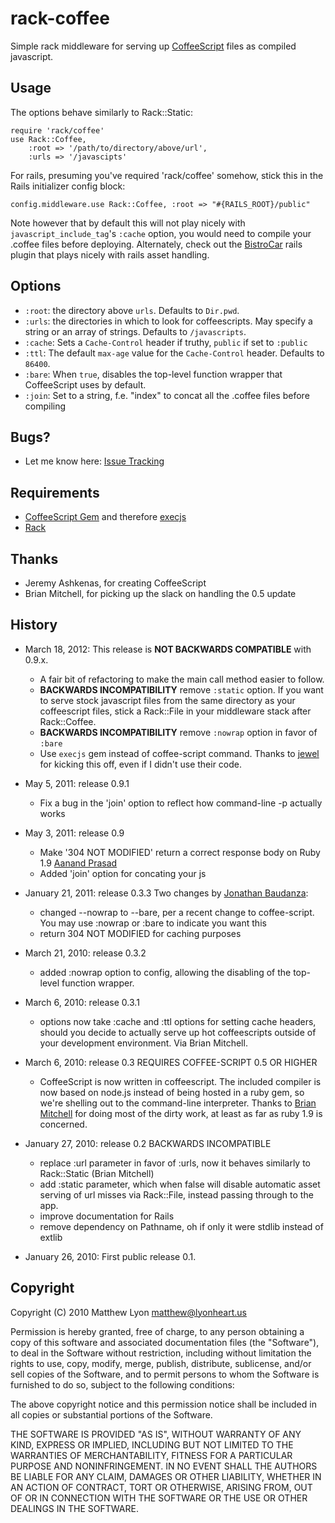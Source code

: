 # rack-coffee

Simple rack middleware for serving up [CoffeeScript][coffee] files as compiled
javascript.

## Usage

The options behave similarly to Rack::Static:

    require 'rack/coffee'
    use Rack::Coffee,
        :root => '/path/to/directory/above/url',
        :urls => '/javascipts'

For rails, presuming you've required 'rack/coffee' somehow, stick this in the
Rails initializer config block:

    config.middleware.use Rack::Coffee, :root => "#{RAILS_ROOT}/public"

Note however that by default this will not play nicely with
`javascript_include_tag`'s `:cache` option, you would need to compile your
.coffee files before deploying. Alternately, check out the
[BistroCar][bistrocar] rails plugin that plays nicely with rails asset handling.

## Options

* `:root`: the directory above `urls`. Defaults to `Dir.pwd`.
* `:urls`: the directories in which to look for coffeescripts. May specify
  a string or an array of strings. Defaults to `/javascripts`.
* `:cache`: Sets a `Cache-Control` header if truthy, `public` if set to
  `:public`
* `:ttl`: The default `max-age` value for the `Cache-Control` header. Defaults
  to `86400`.
* `:bare`: When `true`, disables the top-level function wrapper that
  CoffeeScript uses by default.
* `:join`: Set to a string, f.e. "index" to concat all the .coffee files before
  compiling

## Bugs?

* Let me know here: [Issue Tracking][issues]

## Requirements

* [CoffeeScript Gem][coffee-gem] and therefore [execjs][]
* [Rack][rack]

## Thanks

* Jeremy Ashkenas, for creating CoffeeScript
* Brian Mitchell, for picking up the slack on handling the 0.5 update

## History

* March 18, 2012:
    This release is **NOT BACKWARDS COMPATIBLE** with 0.9.x.
    * A fair bit of refactoring to make the main call method easier to follow.
    * **BACKWARDS INCOMPATIBILITY** remove `:static` option. If you want to
      serve stock javascript files from the same directory as your coffeescript
      files, stick a Rack::File in your middleware stack after Rack::Coffee.
    * **BACKWARDS INCOMPATIBILITY** remove `:nowrap` option in favor of `:bare`
    * Use `execjs` gem instead of coffee-script command. Thanks to [jewel][] for
      kicking this off, even if I didn't use their code.

* May 5, 2011: release 0.9.1
    * Fix a bug in the 'join' option to reflect how command-line -p actually
      works

* May 3, 2011: release 0.9
    * Make '304 NOT MODIFIED' return a correct response body on Ruby 1.9
      [Aanand Prasad][aanand]
    * Added 'join' option for concating your js

* January 21, 2011: release 0.3.3
    Two changes by [Jonathan Baudanza][jbaudanza]:
    * changed --nowrap to --bare, per a recent change to coffee-script. You may
      use :nowrap or :bare to indicate you want this
    * return 304 NOT MODIFIED for caching purposes

* March 21, 2010: release 0.3.2
    * added :nowrap option to config, allowing the disabling of the top-level
      function wrapper.

* March 6, 2010: release 0.3.1
    * options now take :cache and :ttl options for setting cache headers, should
      you decide to actually serve up hot coffeescripts outside of your
      development environment. Via Brian Mitchell. 

* March 6, 2010: release 0.3 REQUIRES COFFEE-SCRIPT 0.5 OR HIGHER
    * CoffeeScript is now written in coffeescript. The included compiler is now
      based on node.js instead of being hosted in a ruby gem, so we're shelling
      out to the command-line interpreter. Thanks to [Brian Mitchell][binary42]
      for doing most of the dirty work, at least as far as ruby 1.9 is
      concerned.

* January 27, 2010: release 0.2 BACKWARDS INCOMPATIBLE
    * replace :url parameter in favor of :urls, now it behaves similarly to
      Rack::Static (Brian Mitchell)
    * add :static parameter, which when false will disable automatic asset
      serving of url misses via Rack::File, instead passing through to the app.
    * improve documentation for Rails
    * remove dependency on Pathname, oh if only it were stdlib instead of extlib

* January 26, 2010: First public release 0.1.

## Copyright

Copyright (C) 2010 Matthew Lyon <matthew@lyonheart.us>

Permission is hereby granted, free of charge, to any person obtaining a copy
of this software and associated documentation files (the "Software"), to
deal in the Software without restriction, including without limitation the
rights to use, copy, modify, merge, publish, distribute, sublicense, and/or
sell copies of the Software, and to permit persons to whom the Software is
furnished to do so, subject to the following conditions:

The above copyright notice and this permission notice shall be included in
all copies or substantial portions of the Software.

THE SOFTWARE IS PROVIDED "AS IS", WITHOUT WARRANTY OF ANY KIND, EXPRESS OR
IMPLIED, INCLUDING BUT NOT LIMITED TO THE WARRANTIES OF MERCHANTABILITY,
FITNESS FOR A PARTICULAR PURPOSE AND NONINFRINGEMENT. IN NO EVENT SHALL
THE AUTHORS BE LIABLE FOR ANY CLAIM, DAMAGES OR OTHER LIABILITY, WHETHER 
IN AN ACTION OF CONTRACT, TORT OR OTHERWISE, ARISING FROM, OUT OF OR IN
CONNECTION WITH THE SOFTWARE OR THE USE OR OTHER DEALINGS IN THE SOFTWARE.

[coffee]: http://jashkenas.github.com/coffee-script/
[coffee-gem]: https://github.com/josh/ruby-coffee-script
[execjs]: https://github.com/sstephenson/execjs
[bistrocar]: http://github.com/jnicklas/bistro_car
[issues]: http://github.com/mattly/rack-coffee/issues
[rack]: http://rack.rubyforge.org/
[binary42]: http://github.com/binary42
[jbaudanza]: https://github.com/jbaudanza
[aanand]: https://github.com/aanand
[jewel]: https://github.com/jewel
